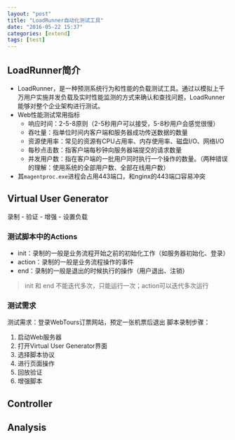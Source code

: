 ```yaml
---
layout: "post"
title: "LoadRunner自动化测试工具"
date: "2016-05-22 15:37"
categories: [extend]
tags: [test]
---
```


## LoadRunner简介

- LoadRunner，是一种预测系统行为和性能的负载测试工具。通过以模拟上千万用户实施并发负载及实时性能监测的方式来确认和查找问题，LoadRunner能够对整个企业架构进行测试。
- Web性能测试常用指标
  - 响应时间：2-5-8原则（2-5秒用户可以接受，5-8秒用户会感觉很慢）
  - 吞吐量：指单位时间内客户端和服务器成功传送数据的数量
  - 资源使用率：常见的资源有CPU占用率、内存使用率、磁盘I/O、网络I/O
  - 每秒点击数：指客户端每秒钟向服务器端提交的请求数量
  - 并发用户数：指在客户端的一批用户同时执行一个操作的数量。（两种错误的理解：使用系统的全部用户数、全部在线用户数）
- 其`magentproc.exe`进程会占用443端口，和nginx的443端口容易冲突

## Virtual User Generator

录制 - 验证 - 增强 - 设置负载

### 测试脚本中的Actions

- init：录制的一般是业务流程开始之前的初始化工作（如服务器初始化、登录）
- action：录制的一般是业务流程操作的事件
- end：录制的一般是退出的时候执行的操作（用户退出、注销）

> init 和 end 不能迭代多次，只能运行一次；action可以迭代多次运行

### 测试需求

测试需求：登录WebTours订票网站，预定一张机票后退出
脚本录制步骤：
1. 启动Web服务器
2. 打开Virtual User Generator界面
3. 选择脚本协议
4. 进行页面操作
5. 回放验证
6. 增强脚本


## Controller


## Analysis
